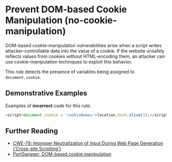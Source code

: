# Prevent DOM-based Cookie Manipulation (no-cookie-manipulation)

DOM-based cookie-manipulation vulnerabilities arise when a script writes attacker-controllable data into the value of a cookie. If the website unsafely reflects values from cookies without HTML-encoding them, an attacker can use cookie-manipulation techniques to exploit this behavior.

This rule detects the presence of variables being assigned to `document.cookie`.

## Demonstrative Examples

Examples of **incorrect** code for this rule:

```js
<script>document.cookie = 'cookieName='+location.hash.slice(1);</script>
```

## Further Reading

- [CWE-79: Improper Neutralization of Input During Web Page Generation ('Cross-site Scripting')](https://cwe.mitre.org/data/definitions/79.html)
- [PortSwigger: DOM-based cookie manipulation](https://portswigger.net/web-security/dom-based/cookie-manipulation)
